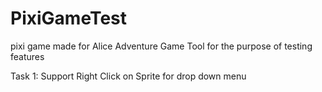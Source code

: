 # PixiGameTest
pixi game made for Alice Adventure Game Tool for the purpose of testing features

Task 1:
Support Right Click on Sprite for drop down menu
